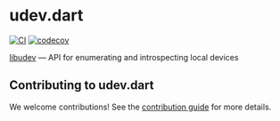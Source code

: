 # udev.dart

[![CI](https://github.com/jpnurmi/udev.dart/workflows/Tests/badge.svg)](https://github.com/jpnurmi/geoclue.dart/actions/workflows/tests.yaml)
[![codecov](https://codecov.io/gh/jpnurmi/udev.dart/branch/main/graph/badge.svg?token=YdlI3jrz92)](https://codecov.io/gh/jpnurmi/udev.dart)

[libudev](https://www.freedesktop.org/software/systemd/man/libudev.html) — API for enumerating and introspecting local devices

## Contributing to udev.dart

We welcome contributions! See the [contribution guide](CONTRIBUTING.md) for more details.
